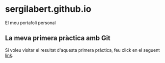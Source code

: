 # sergilabert.github.io
El meu portafoli personal

## La meva primera pràctica amb Git
Si voleu visitar el resultat d'aquesta primera pràctica, feu click en el seguent [link](https://sergilabert.github.io/ftgmapa/).
